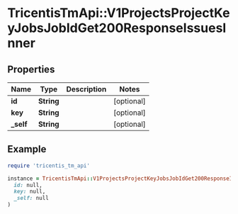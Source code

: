 # TricentisTmApi::V1ProjectsProjectKeyJobsJobIdGet200ResponseIssuesInner

## Properties

| Name | Type | Description | Notes |
| ---- | ---- | ----------- | ----- |
| **id** | **String** |  | [optional] |
| **key** | **String** |  | [optional] |
| **_self** | **String** |  | [optional] |

## Example

```ruby
require 'tricentis_tm_api'

instance = TricentisTmApi::V1ProjectsProjectKeyJobsJobIdGet200ResponseIssuesInner.new(
  id: null,
  key: null,
  _self: null
)
```

